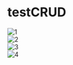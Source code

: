 # testCRUD
![1](https://cloud.githubusercontent.com/assets/22128532/23588884/aed2258c-01f6-11e7-9477-656446c2733a.PNG)<br>
![2](https://cloud.githubusercontent.com/assets/22128532/23588885/af2b96ee-01f6-11e7-9139-8b3ad346c5fd.PNG)<br>
![3](https://cloud.githubusercontent.com/assets/22128532/23588886/af3ff724-01f6-11e7-8a02-199bdc0be37f.PNG)<br>
![4](https://cloud.githubusercontent.com/assets/22128532/23588887/af6d1e5c-01f6-11e7-9662-bb345ae6d655.PNG)<br>
